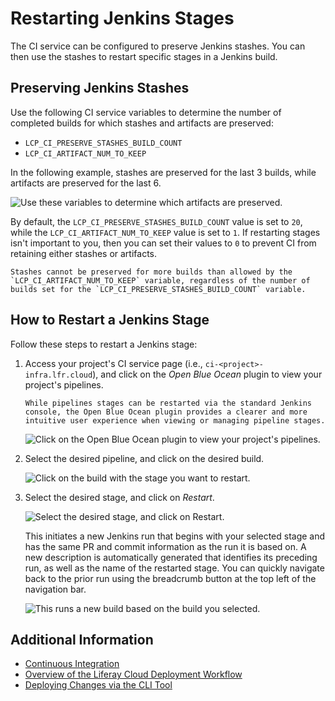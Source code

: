 # Restarting Jenkins Stages

The CI service can be configured to preserve Jenkins stashes. You can then use the stashes to restart specific stages in a Jenkins build.

## Preserving Jenkins Stashes

Use the following CI service variables to determine the number of completed builds for which stashes and artifacts are preserved:

* `LCP_CI_PRESERVE_STASHES_BUILD_COUNT`
* `LCP_CI_ARTIFACT_NUM_TO_KEEP`

In the following example, stashes are preserved for the last 3 builds, while artifacts are preserved for the last 6.

![Use these variables to determine which artifacts are preserved.](./restarting-jenkins-stages/images/01.png)

By default, the `LCP_CI_PRESERVE_STASHES_BUILD_COUNT` value is set to `20`, while the `LCP_CI_ARTIFACT_NUM_TO_KEEP` value is set to `1`. If restarting stages isn't important to you, then you can set their values to `0` to prevent CI from retaining either stashes or artifacts.

```{important}
Stashes cannot be preserved for more builds than allowed by the `LCP_CI_ARTIFACT_NUM_TO_KEEP` variable, regardless of the number of builds set for the `LCP_CI_PRESERVE_STASHES_BUILD_COUNT` variable.
```

## How to Restart a Jenkins Stage

Follow these steps to restart a Jenkins stage:

1. Access your project's CI service page (i.e., `ci-<project>-infra.lfr.cloud`), and click on the *Open Blue Ocean* plugin to view your project's pipelines.

   ```{note}
   While pipelines stages can be restarted via the standard Jenkins console, the Open Blue Ocean plugin provides a clearer and more intuitive user experience when viewing or managing pipeline stages.
   ```

   ![Click on the Open Blue Ocean plugin to view your project's pipelines.](./restarting-jenkins-stages/images/02.png)

1. Select the desired pipeline, and click on the desired build.

   ![Click on the build with the stage you want to restart.](./restarting-jenkins-stages/images/03.png)

1. Select the desired stage, and click on *Restart*.

   ![Select the desired stage, and click on Restart.](./restarting-jenkins-stages/images/04.png)

   This initiates a new Jenkins run that begins with your selected stage and has the same PR and commit information as the run it is based on. A new description is automatically generated that identifies its preceding run, as well as the name of the restarted stage. You can quickly navigate back to the prior run using the breadcrumb button at the top left of the navigation bar.

   ![This runs a new build based on the build you selected.](./restarting-jenkins-stages/images/05.png)

## Additional Information

* [Continuous Integration](../platform-services/continuous-integration.md)
* [Overview of the Liferay Cloud Deployment Workflow](./overview-of-the-liferay-cloud-deployment-workflow.md)
* [Deploying Changes via the CLI Tool](./deploying-changes-via-the-cli-tool.md)
